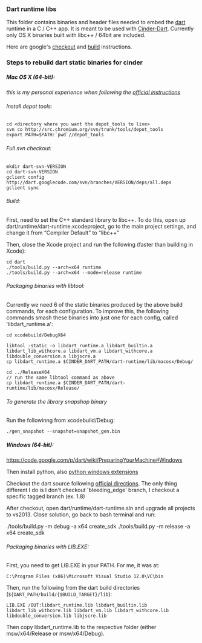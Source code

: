 ### Dart runtime libs

This folder contains binaries and header files needed to embed the [dart][dartlang] runtime in a C / C++ app. It is meant to be used with [Cinder-Dart](https://github.com/richardeakin/Cinder-Dart). Currently only OS X binaries built with libc++ / 64bit are included.

Here are google's [checkout][checkout] and [build][build] instructions.

### Steps to rebuild dart static binaries for cinder


##### Mac OS X (64-bit):

*this is my personal experience when following the [official instructions][checkout]*

###### Install depot tools:

```
cd <directory where you want the depot_tools to live>
svn co http://src.chromium.org/svn/trunk/tools/depot_tools
export PATH=$PATH:`pwd`//depot_tools
```

###### Full svn checkout:
 
```
mkdir dart-svn-VERSION
cd dart-svn-VERSION
gclient config http://dart.googlecode.com/svn/branches/VERSION/deps/all.deps
gclient sync
```

###### Build:

First, need to set the C++ standard library to libc++. To do this, open up dart/runtime/dart-runtime.xcodeproject, go to the main project settings, and change it from “Compiler Default” to “libc++"

Then, close the Xcode project and run the following (faster than building in Xcode):

```
cd dart
./tools/build.py --arch=x64 runtime
./tools/build.py --arch=x64 --mode=release runtime
```

###### Packaging binaries with libtool:

Currently we need 6 of the static binaries produced by the above build commands, for each configuration. To improve this, the following commands smash these binaries into just one for each config, called 'libdart_runtime.a':

```
cd xcodebuild/DebugX64

libtool -static -o libdart_runtime.a libdart_builtin.a libdart_lib_withcore.a libdart_vm.a libdart_withcore.a libdouble_conversion.a libjscre.a
cp libdart_runtime.a $CINDER_DART_PATH/dart-runtime/lib/macosx/Debug/

cd ../ReleaseX64
// run the same libtool command as above
cp libdart_runtime.a $CINDER_DART_PATH/dart-runtime/lib/macosx/Release/
```

###### To generate the library snapshop binary

Run the followinng from xcodebuild/Debug:

```
./gen_snapshot --snapshot=snapshot_gen.bin
```

##### Windows (64-bit):

https://code.google.com/p/dart/wiki/PreparingYourMachine#Windows

Then install python, also [python windows extensions](http://sourceforge.net/projects/pywin32/files/)

Checkout the dart source following [official directions](https://code.google.com/p/dart/wiki/GettingTheSource). The only thing different I do is I don't checkout 'bleeding_edge' branch, I checkout a specific tagged branch (ex. 1.8)

After checkout, open dart/runtime/dart-runtime.sln and upgrade all projects to vs2013. Close solution, go back to bash terminal and run:

./tools/build.py -m debug -a x64 create_sdk
./tools/build.py -m release -a x64 create_sdk

###### Packaging binaries with LIB.EXE:

First, you need to get LIB.EXE in your PATH. For me, it was at:

```
C:\Program Files (x86)\Microsoft Visual Studio 12.0\VC\bin
```

Then, run the following from the dart build directories (`${DART_PATH/build/{$BUILD_TARGET}/lib`):

```
LIB.EXE /OUT:libdart_runtime.lib libdart_builtin.lib libdart_lib_withcore.lib libdart_vm.lib libdart_withcore.lib libdouble_conversion.lib libjscre.lib
```

Then copy libdart_runtime.lib to the respective folder (either msw/x64/Release or msw/x64/Debug).

[dartlang]: http://www.dartlang.org/
[checkout]: https://code.google.com/p/dart/wiki/GettingTheSource
[build]: https://code.google.com/p/dart/wiki/Building#Building_everything